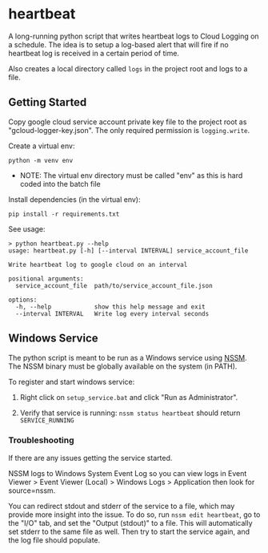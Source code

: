 # heartbeat

A long-running python script that writes heartbeat logs to Cloud Logging on a schedule. The idea is to setup a log-based alert that will fire if no heartbeat log is received in a certain period of time.

Also creates a local directory called `logs` in the project root and logs to a file.

## Getting Started

Copy google cloud service account private key file to the project root as "gcloud-logger-key.json". The only required permission is `logging.write`.

Create a virtual env:

```
python -m venv env
```

* NOTE: The virtual env directory must be called "env" as this is hard coded into the batch file

Install dependencies (in the virtual env):

```
pip install -r requirements.txt
```

See usage:

```
> python heartbeat.py --help
usage: heartbeat.py [-h] [--interval INTERVAL] service_account_file

Write heartbeat log to google cloud on an interval

positional arguments:
  service_account_file  path/to/service_account_file.json

options:
  -h, --help            show this help message and exit
  --interval INTERVAL   Write log every interval seconds
```

## Windows Service

The python script is meant to be run as a Windows service using [NSSM](https://nssm.cc). The NSSM binary must be globally available on the system (in PATH).

To register and start windows service:

1. Right click on `setup_service.bat` and click "Run as Administrator".

2. Verify that service is running: `nssm status heartbeat` should return `SERVICE_RUNNING`

### Troubleshooting

If there are any issues getting the service started.

NSSM logs to Windows System Event Log so you can view logs in Event Viewer > Event Viewer (Local) > Windows Logs > Application then look for source=nssm.

You can redirect stdout and stderr of the service to a file, which may provide more insight into the issue. To do so, run `nssm edit heartbeat`, go to the "I/O" tab, and set the "Output (stdout)" to a file. This will automatically set stderr to the same file as well. Then try to start the service again, and the log file should populate.
